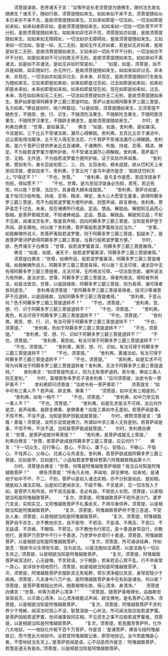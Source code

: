 <!-- { "loadSidebar": true } -->
　　须菩提语欲、色界诸天子言：“汝等所说长老须菩提为随佛生，随何法生故名随佛生？诸天子，随如行故，须菩提随如来生。如如来如不来不去，须菩提随如从本已来亦不来不去，是故须菩提随如来生。又如来如即是一切法如，一切法如即是如来如，如来如者即非如，是故须菩提随如来生。如如来如一切处一切处常不坏不分别，是故须菩提随如来生。如如来如非住非不住，须菩提如亦如是，是故须菩提随如来生。如如来如无障碍处，一切法如亦无障碍处，是故须菩提随如来生。又如来如一切法如，皆是一如，无二无别，是如无作无非如者，若是如无非如者，是故是如无二无别，是故须菩提随如来生。又如来如一切处不坏不分别，一切法如亦不坏不分别，如是如来如不可分别故无坏无别，是故须菩提随如来生。如如来如不离诸法，如是如不异诸法，是如无非如时常是如。”
　　“如是，如是，须菩提，如不异是如故，如实随如行，亦无所行，是故须菩提随如来生。如如来如非过去、非未来、非现在，一切法如亦如是非过去、非未来、非现在，是故须菩提随如行生故名为随如来生。又如来即是如来如，如来如即是过去如，过去如即是如来如，如来如即是未来如，未来如即是如来如，如来如即是现在如，现在如即是如来如，过去、未来、现在如如来如无二无别，一切法如须菩提如亦无二无别，是故须菩提随如来生。菩萨如即是得阿耨多罗三藐三菩提时如，菩萨以是如得阿耨多罗三藐三菩提，名为如来。”佛说是如时，地六种震动，“以是如故，须菩提随如来生，又须菩提不随色生，不随受、想、行、识生，不随须陀洹果生，不随斯陀含果生，不随阿那含果生，不随阿罗汉果生，不随辟支佛道生，是故须菩提随如来生。”
　　尔时，舍利弗白佛言：“世尊，是如甚深。”
　　佛言：“如是，如是，舍利弗，是如甚深。今说是如，三千比丘不受诸法故，漏尽心得解脱。舍利弗，五百比丘尼于诸法中，远尘离垢得法眼净，五千天人得无生法忍，六千菩萨不受诸法漏尽心得解脱。舍利弗，是六千菩萨已曾供养亲近五百诸佛，于诸佛所，布施、持戒、忍辱、精进、禅定，不为般若波罗蜜方便所护故，今不受诸法漏尽心得解脱。舍利弗，菩萨虽行空、无相、无作道，不为般若波罗蜜方便所护故，证于实际作声闻乘。
　　“舍利弗，譬如有鸟，身长百由旬若二、三、四、五百由旬，翅未成就，欲从忉利天上来至阎浮提，便自投来下。舍利弗，于意云何？是鸟中道作是念：‘我欲还忉利天上。’宁得还不？”
　　“不也，世尊。”
　　“舍利弗，是鸟复作是愿，至阎浮提身不伤损，得如愿不？”
　　“不也，世尊。是鸟至阎浮提身必伤损，若死、若近死苦。何以故？世尊，法应尔，其身既大翅未成就故。”
　　“舍利弗，菩萨亦如是，虽于恒河沙劫布施、持戒、忍辱、精进、禅定，发大心大愿受无量事，欲得阿耨多罗三藐三菩提，而不为般若波罗蜜方便所护故，则堕声闻、辟支佛地。舍利弗，菩萨虽念于过去、未来、现在诸佛所行戒品、定品、慧品、解脱品、解脱知见品而心取相，是菩萨取相念故，不知诸佛戒品、定品、慧品、解脱品、解脱知见品；不知不见故，闻诸法空名字，取是音声相，回向阿耨多罗三藐三菩提，当知是菩萨堕于声闻、辟支佛地。何以故？舍利弗，菩萨离般若波罗蜜故法应当尔。”
　　“世尊，如我解佛所说义，若菩萨离般若波罗蜜，则于阿耨多罗三藐三菩提，狐疑未了，是故菩萨摩诃萨欲得阿耨多罗三藐三菩提，当善行般若波罗蜜方便。”
　　尔时，欲、色界诸天子白佛言：“世尊，般若波罗蜜甚深，阿耨多罗三藐三菩提难得。”
　　佛言：“如是，如是，诸天子，般若波罗蜜甚深，阿耨多罗三藐三菩提难得。”
　　须菩提白佛言：“世尊，如佛所说，般若波罗蜜甚深，阿耨多罗三藐三菩提难得。如我解佛所说义，阿耨多罗三藐三菩提易得。何以故？无法可得，诸法空中无有得阿耨多罗三藐三菩提者，无法可得，无所用法可得，一切法皆空故，诸所说法为有所断，是法亦空。世尊，阿耨多罗三藐三菩提法，得者所用法，得知者所用法，如是法皆空。世尊，以是因缘故，阿耨多罗三藐三菩提，则为易得，诸可得者皆同虚空。”
　　舍利弗语须菩提：“若阿耨多罗三藐三菩提易得者，恒河沙等诸菩萨不应退转，以是因缘故，当知阿耨多罗三藐三菩提难得。”
　　“舍利弗，于意云何？色于阿耨多罗三藐三菩提退转不？”
　　“不也，须菩提。”
　　“舍利弗，受、想、行、识于阿耨多罗三藐三菩提退转不？”
　　“不也，须菩提。”
　　“舍利弗，离色，有法可得于阿耨多罗三藐三菩提退转不？”
　　“不也，须菩提。”
　　“舍利弗，离受、想、行、识，有法可得于阿耨多罗三藐三菩提退转不？”
　　“不也，须菩提。”
　　“舍利弗，色如于阿耨多罗三藐三菩提退转不？”
　　“不也，须菩提。”
　　“舍利弗，受、想、行、识如于阿耨多罗三藐三菩提退转不？”
　　“不也，须菩提。”
　　“舍利弗，离色如，有法可得于阿耨多罗三藐三菩提退转不？”
　　“不也，须菩提。”
　　“舍利弗，离受、想、行、识如，有法可得于阿耨多罗三藐三菩提退转不？”
　　“不也，须菩提。”
　　“舍利弗，离诸法如，有法可得于阿耨多罗三藐三菩提退转不？”
　　“不也，须菩提。”
　　“舍利弗，如是实求不可得为何等法于阿耨多罗三藐三菩提退转者？舍利弗，无法于阿耨多罗三藐三菩提退转。”
　　舍利弗言：“如须菩提所说义，则为无有菩萨退转。若尔者，佛说三乘人则无差别。”
　　尔时，富楼那弥多罗尼子语舍利弗：“应问须菩提，汝欲令有一菩萨乘不？”
　　舍利弗即问须菩提：“汝欲令有一菩萨乘耶？”
　　须菩提言：“如中可有三乘人不？若声闻、辟支佛、佛乘？”
　　“须菩提，如中无有三相差别。”
　　“舍利弗，如有一相不？”
　　“不也，须菩提。”
　　“舍利弗，如中乃至见有一乘人不？”
　　“不也，须菩提。”
　　“舍利弗，如是实求是法不可得，汝云何作是念，是声闻乘、是辟支佛乘、是佛乘者？如是三乘如中无差别。若菩萨闻是事，不惊不怖，不没不退，当知是菩萨则能成就菩提。”
　　尔时，佛赞须菩提言：“善哉！善哉！须菩提，汝所乐说皆是佛力，所谓如中求三乘人无有差别。若菩萨闻是事，不惊不怖，不没不退，当知是菩萨能成就菩提。”
　　尔时，舍利弗白佛言：“世尊，是菩萨成就何等菩提？”
　　“舍利弗，是菩萨成就无上菩提。”
　　舍利弗白佛言：“世尊，若菩萨欲成就阿耨多罗三藐三菩提，应云何行？”
　　佛言：“于一切众生，应行等心、慈心、不异心、谦下心、安隐心、不瞋心、不恼心、不戏弄心、父母心、兄弟心与共语言。舍利弗，若菩萨欲成就阿耨多罗三藐三菩提，应如是学，应如是行。”
小品般若波罗蜜经卷第六阿惟越致相品第十六
　　尔时，须菩提白佛言：“世尊，何等是阿惟越致菩萨相貌？我当云何知是阿惟越致菩萨？”
　　佛告须菩提：“所有凡夫地、声闻地、辟支佛地、如来地，是诸地于如中不坏、不二、不别，菩萨以是如入诸法实相，亦不分别是如此、是如相，随是如入诸法实相。出是如已更闻余法，不疑不悔，不言是非，见一切法皆入于如。是菩萨凡有所说，终不说无益事，言必有益，不观他人长短。须菩提，以是相貌当知是阿惟越致菩萨。
　　“复次，须菩提，阿惟越致菩萨不观外道沙门、婆罗门言说，实知实见，又阿惟越致菩萨不礼事余天，不用华香供养。须菩提，以是相貌当知是阿惟越致菩萨。
　　“复次，须菩提，阿惟越致菩萨终不堕三恶道，不受女人身。须菩提，以是相貌当知是阿惟越致菩萨。
　　“复次，须菩提，阿惟越致菩萨自不杀生，亦不教他杀生，自不偷夺、不邪淫、不妄语、不两舌、不恶口、不无益语、不贪嫉、不瞋恼、不邪见，亦不教他令行邪见，是十善道身常自行，亦教他行，是菩萨乃至梦中不行十不善道，乃至梦中亦常行十善道。须菩提，阿惟越致菩萨，以是相貌当知是阿惟越致菩萨。
　　“复次，须菩提，所可诵读经典，作如是念：‘我欲令众生得安乐故，当为说法。以是法施如法满愿，以是法施与一切众生共之。’须菩提，以是相貌当知是阿惟越致菩萨。
　　“复次，须菩提，阿惟越致菩萨闻深法时，心无疑悔，节言软语，少于眠卧，若来若去心常不乱，行不卒疾常一其心，安详徐步视地而行。须菩提，如是相貌当知是阿惟越致菩萨。
　　“复次，须菩提，阿惟越致菩萨衣服卧具无有垢秽，常乐清净威仪具足，身常安隐少于疾病。须菩提，凡夫身中八万户虫，是阿惟越致菩萨身中无有如是诸虫，何以故？须菩提，是菩萨善根超出世间，随善根增长故，得心清净、身清净。”
　　须菩提白佛言：“世尊，何等为菩萨心清净？”
　　“须菩提，随菩萨善根增长，谄曲欺诳渐渐自灭，以灭故心清净，以心清净故能过声闻、辟支佛地，是名菩萨心清净。须菩提，以是相貌当知是阿惟越致菩萨。
　　“复次，须菩提，阿惟越致菩萨不贪利养少于悭嫉，闻深法时其心不没，智慧深故一心听法，所可闻法皆应般若波罗蜜。是菩萨因般若波罗蜜，世间诸事皆同实相，不见资生之事不应般若波罗蜜者。须菩提，以是相貌当知是阿惟越致菩萨。
　　“复次，须菩提，若恶魔至菩萨所，化作八大地狱，一一地狱化作若干百千万菩萨，作是言：‘是诸菩萨，佛皆与授阿惟越致记，而今堕此大地狱中。汝若受阿惟越致记者，即受地狱记。汝今若能悔是心者，不堕地狱当生天上。’是菩萨若闻是语，心不动恚而作是念：‘阿惟越致菩萨，若堕恶道无有是处。’须菩提，以是相貌当知是阿惟越致菩萨。
